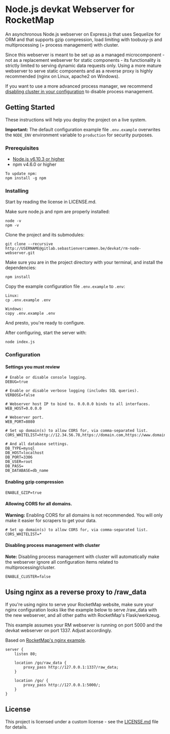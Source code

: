 # Node.js devkat Webserver for RocketMap

An asynchronous Node.js webserver on Express.js that uses Sequelize for ORM and that supports gzip compression, load limiting with toobusy-js and multiprocessing (+ process management) with cluster.

Since this webserver is meant to be set up as a managed microcomponent - not as a replacement webserver for static components - its functionality is strictly limited to serving dynamic data requests only. Using a more mature webserver to serve static components and as a reverse proxy is highly recommended (nginx on Linux, apache2 on Windows).

If you want to use a more advanced process manager, we recommend [disabling cluster in your configuration](#disabling-process-management-with-cluster) to disable process management.

## Getting Started

These instructions will help you deploy the project on a live system.

**Important:** The default configuration example file `.env.example` overwrites the `NODE_ENV` environment variable to `production` for security purposes.

### Prerequisites

- [Node.js v6.10.3 or higher](https://nodejs.org/en/)
- npm v4.6.0 or higher

```
To update npm:
npm install -g npm
```

### Installing

Start by reading the license in LICENSE.md.

Make sure node.js and npm are properly installed:

```
node -v
npm -v
```

Clone the project and its submodules:

```
git clone --recursive http://USERNAME@gitlab.sebastienvercammen.be/devkat/rm-node-webserver.git
```

Make sure you are in the project directory with your terminal, and install the dependencies:

```
npm install
```

Copy the example configuration file `.env.example` to `.env`:

```
Linux:
cp .env.example .env

Windows:
copy .env.example .env
```

And presto, you're ready to configure.

After configuring, start the server with:

```
node index.js
```

### Configuration

#### Settings you must review

```
# Enable or disable console logging.
DEBUG=true

# Enable or disable verbose logging (includes SQL queries).
VERBOSE=false

# Webserver host IP to bind to. 0.0.0.0 binds to all interfaces.
WEB_HOST=0.0.0.0

# Webserver port.
WEB_PORT=8080

# Set up domain(s) to allow CORS for, via comma-separated list.
CORS_WHITELIST=http://12.34.56.78,https://domain.com,https://www.domain.com

# And all database settings.
DB_TYPE=mysql
DB_HOST=localhost
DB_PORT=3306
DB_USER=root
DB_PASS=
DB_DATABASE=db_name
```

#### Enabling gzip compression

```
ENABLE_GZIP=true
```

#### Allowing CORS for all domains.

**Warning:** Enabling CORS for all domains is not recommended. You will only make it easier for scrapers to get your data.

```
# Set up domain(s) to allow CORS for, via comma-separated list.
CORS_WHITELIST=*
```

#### Disabling process management with cluster

**Note:** Disabling process management with cluster will automatically make the webserver ignore all configuration items related to multiprocessing/cluster.

```
ENABLE_CLUSTER=false
```

## Using nginx as a reverse proxy to /raw_data

If you're using nginx to serve your RocketMap website, make sure your nginx configuration looks like the example below to serve /raw_data with the new webserver, and all other paths with RocketMap's Flask/werkzeug.

This example assumes your RM webserver is running on port 5000 and the devkat webserver on port 1337. Adjust accordingly.

Based on [RocketMap's nginx example](http://rocketmap.readthedocs.io/en/develop/advanced-install/nginx.html).

```
server {
    listen 80;
    
    location /go/raw_data {
        proxy_pass http://127.0.0.1:1337/raw_data;
    }
    
    location /go/ {
        proxy_pass http://127.0.0.1:5000/;
    }
}
```

## License

This project is licensed under a custom license - see the [LICENSE.md](LICENSE.md) file for details.
